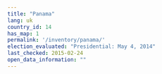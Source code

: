 ```yaml
---
title: "Panama"
lang: uk
country_id: 14
has_map: 1
permalink: '/inventory/panama/'
election_evaluated: "Presidential: May 4, 2014"
last_checked: 2015-02-24
open_data_information: ""
---
```


